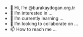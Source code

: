 - 👋 Hi, I’m @burakaydogan.org.tr
- 👀 I’m interested in ...
- 🌱 I’m currently learning ...
- 💞️ I’m looking to collaborate on ...
- 📫 How to reach me ...

<!---
burakaydoganorg/burakaydoganorg 
--->
